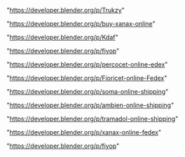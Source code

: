 "https://developer.blender.org/p/Trukzy"

"https://developer.blender.org/p/buy-xanax-online"

"https://developer.blender.org/p/Kdaf"

"https://developer.blender.org/p/fiyop"

 
"https://developer.blender.org/p/percocet-online-edex"


"https://developer.blender.org/p/Fioricet-online-Fedex"


"https://developer.blender.org/p/soma-online-shipping"


"https://developer.blender.org/p/ambien-online-shipping"


"https://developer.blender.org/p/tramadol-online-shipping"


"https://developer.blender.org/p/xanax-online-fedex"


"https://developer.blender.org/p/fiyop"


 
